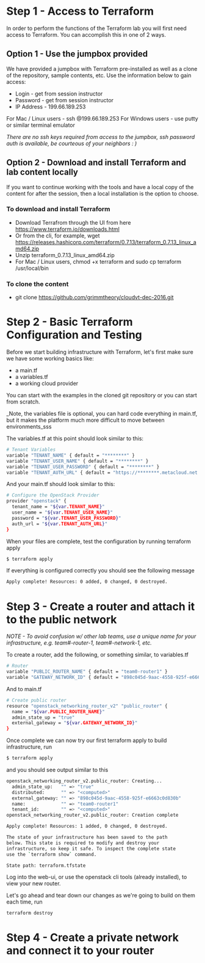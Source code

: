# Step 1 - Access to Terraform

In order to perform the functions of the Terraform lab you will first need access to Terraform.  You can accomplish this in one of 2 ways.

## Option 1 - Use the jumpbox provided

We have provided a jumpbox with Terraform pre-installed as well as a clone of the repository, sample contents, etc.  Use the information below to gain access:

- Login - get from session instructor
- Password - get from session instructor
- IP Address - 199.66.189.253

For Mac / Linux users - ssh <username>@199.66.189.253
For Windows users - use putty or similar terminal emulator

_There are no ssh keys required from access to the jumpbox, ssh password auth is available, be courteous of your neighbors : )_

## Option 2 - Download and install Terraform and lab content locally

If you want to continue working with the tools and have a local copy of the content for after the session, then a local installation is the option to choose.

### To download and install Terraform

- Download Terrafrom through the UI from here https://www.terraform.io/downloads.html
- Or from the cli, for example, wget https://releases.hashicorp.com/terraform/0.7.13/terraform_0.7.13_linux_amd64.zip
- Unzip terraform_0.7.13_linux_amd64.zip
- For Mac / Linux users, chmod +x terraform and sudo cp terraform /usr/local/bin

### To clone the content

- git clone https://github.com/grimmtheory/cloudvt-dec-2016.git

# Step 2 - Basic Terraform Configuration and Testing

Before we start building infrastructure with Terraform, let's first make sure we have some working basics like:

- a main.tf
- a variables.tf
- a working cloud provider

You can start with the examples in the cloned git repository or you can start from scratch.

_Note, the variables file is optional, you can hard code everything in main.tf, but it makes the platform much more difficult to move between environments_sss

The variables.tf at this point should look similar to this:

```sh
# Tenant Variables
variable "TENANT_NAME" { default = "********" }
variable "TENANT_USER_NAME" { default = "********" }
variable "TENANT_USER_PASSWORD" { default = "********" }
variable "TENANT_AUTH_URL" { default = "https://********.metacloud.net:5000/v2.0" }
```

And your main.tf should look similar to this:

```sh
# Configure the OpenStack Provider
provider "openstack" {
  tenant_name = "${var.TENANT_NAME}"
  user_name = "${var.TENANT_USER_NAME}"
  password = "${var.TENANT_USER_PASSWORD}"
  auth_url = "${var.TENANT_AUTH_URL}"
}
```

When your files are complete, test the configuration by running terraform apply

```sh
$ terraform apply
```

If everything is configured correctly you should see the following message

```sh
Apply complete! Resources: 0 added, 0 changed, 0 destroyed.
```

# Step 3 - Create a router and attach it to the public network

_NOTE - To avoid confusion w/ other lab teams, use a unique name for your infrastructure, e.g. team#-router-1, team#-network-1, etc._

To create a router, add the following, or something similar, to variables.tf

```sh
# Router
variable "PUBLIC_ROUTER_NAME" { default = "team0-router1" }
variable "GATEWAY_NETWORK_ID" { default = "898c045d-9aac-4558-925f-e6663c0d830b" }
```

And to main.tf

```sh
# Create public router
resource "openstack_networking_router_v2" "public_router" {
  name = "${var.PUBLIC_ROUTER_NAME}"
  admin_state_up = "true"
  external_gateway = "${var.GATEWAY_NETWORK_ID}"
}
```

Once complete we can now try our first terraform apply to build infrastructure, run

```sh
$ terraform apply
```

and you should see output similar to this

```sh
openstack_networking_router_v2.public_router: Creating...
  admin_state_up:   "" => "true"
  distributed:      "" => "<computed>"
  external_gateway: "" => "898c045d-9aac-4558-925f-e6663c0d830b"
  name:             "" => "team0-router1"
  tenant_id:        "" => "<computed>"
openstack_networking_router_v2.public_router: Creation complete

Apply complete! Resources: 1 added, 0 changed, 0 destroyed.

The state of your infrastructure has been saved to the path
below. This state is required to modify and destroy your
infrastructure, so keep it safe. To inspect the complete state
use the `terraform show` command.

State path: terraform.tfstate
```

Log into the web-ui, or use the openstack cli tools (already installed), to view your new router.

Let's go ahead and tear down our changes as we're going to build on them each time, run

```sh
terraform destroy
```

# Step 4 - Create a private network and connect it to your router

